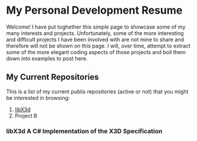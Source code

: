 # My Personal Development Resume

Welcome!  I have put toghether this simple page to showcase some of my many interests and projects.  Unfortunately, some of the more interesting and difficult projects I have been involved with are not mine to share and therefore will not be shown on this page.  I will, over time, attempt to extract some of the more elegant coding aspects of those projects and boil them down into examples to post here.

## My Current Repositories

This is a list of my current publis repositories (active or not) that you might be interested in browsing:

1. [libX3d](https://github.com/doug8679/x3d)
2. Project B

### **libX3d** A C\# Implementation of the X3D Specification
